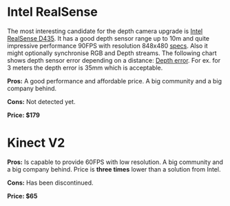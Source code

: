 # Intel RealSense
The most interesting candidate for the depth camera upgrade is [Intel RealSense D435](https://www.intelrealsense.com/depth-camera-d435/). It has a good depth sensor range up to 10m and quite impressive performance 90FPS with resolution 848x480 [specs](https://www.mouser.com/pdfdocs/Intel_D400_Series_Datasheet.pdf). Also it might optionally synchronise RGB and Depth streams.
The following chart shows depth sensor error depending on a distance: [Depth error](https://forums.intel.com/s/question/0D70P0000068rTmSAI/fluctuating-and-unstable-depth-stream-from-intel-real-sense-d435?language=en_US#559606). For ex. for 3 meters the depth error is 35mm which is acceptable.

**Pros:**
A good performance and affordable price. A big community and a big company behind.

**Cons:** 
Not detected yet.

**Price: $179**

# Kinect V2

**Pros:**
Is capable to provide 60FPS with low resolution. A big community and a big company behind.
Price is **three times** lower than a solution from Intel.

**Cons:** 
Has been discontinued.

**Price: $65**
